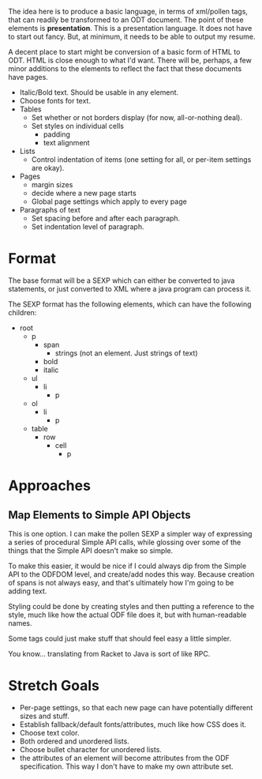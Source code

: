 The idea here is to produce a basic language, in terms of xml/pollen
tags, that can readily be transformed to an ODT document. The point of
these elements is **presentation**. This is a presentation language.
It does not have to start out fancy. But, at minimum, it needs to be
able to output my resume.

A decent place to start might be conversion of a basic form of HTML to
ODT. HTML is close enough to what I'd want. There will be, perhaps, a
few minor additions to the elements to reflect the fact that these
documents have pages.

- Italic/Bold text. Should be usable in any element.
- Choose fonts for text.
- Tables
    - Set whether or not borders display (for now, all-or-nothing
      deal).
    - Set styles on individual cells
        - padding
        - text alignment
- Lists
    - Control indentation of items (one setting for all, or per-item
      settings are okay).
- Pages
    - margin sizes
    - decide where a new page starts
    - Global page settings which apply to every page
- Paragraphs of text
    - Set spacing before and after each paragraph.
    - Set indentation level of paragraph.

Format
======

The base format will be a SEXP which can either be converted to java
statements, or just converted to XML where a java program can process
it.

The SEXP format has the following elements, which can have the
following children:

- root
    - p
        - span
            - strings (not an element. Just strings of text)
        - bold
        - italic
    - ul
        - li
            - p
    - ol
        - li
            - p
    - table
        - row
            - cell
                - p

Approaches
==========

Map Elements to Simple API Objects
----------------------------------

This is one option. I can make the pollen SEXP a simpler way of
expressing a series of procedural Simple API calls, while glossing
over some of the things that the Simple API doesn't make so simple.

To make this easier, it would be nice if I could always dip from the
Simple API to the ODFDOM level, and create/add nodes this way. Because
creation of spans is not always easy, and that's ultimately how I'm
going to be adding text.

Styling could be done by creating styles and then putting a reference
to the style, much like how the actual ODF file does it, but with
human-readable names.

Some tags could just make stuff that should feel easy a little
simpler.

You know... translating from Racket to Java is sort of like RPC.

Stretch Goals
=============

- Per-page settings, so that each new page can have potentially
  different sizes and stuff.
- Establish fallback/default fonts/attributes, much like how CSS does
  it.
- Choose text color.
- Both ordered and unordered lists.
- Choose bullet character for unordered lists.
- the attributes of an element will become attributes from the ODF
  specification. This way I don't have to make my own attribute set.
